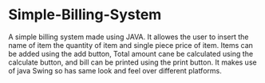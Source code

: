 # Simple-Billing-System
A simple billing system made using JAVA.
It allowes the user to insert the name of item 
the quantity of item and single piece price of item.
Items can be added using the add button, Total amount cane be calculated using the calculate button,
and bill can be printed using the print button.
It makes use of java Swing so has same look and feel over different platforms.
